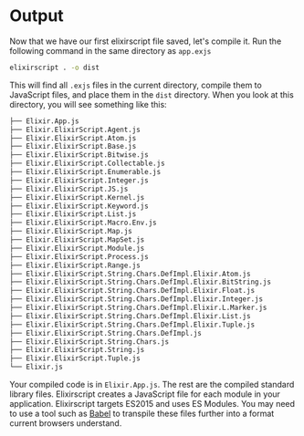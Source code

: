 # Output

Now that we have our first elixirscript file saved, let's compile it. Run the following command in the same directory as `app.exjs`

```bash
elixirscript . -o dist
```

This will find all `.exjs` files in the current directory, compile them to JavaScript files, and place them in the `dist` directory. When you look at this directory, you will see something like this:

```bash
├── Elixir.App.js
├── Elixir.ElixirScript.Agent.js
├── Elixir.ElixirScript.Atom.js
├── Elixir.ElixirScript.Base.js
├── Elixir.ElixirScript.Bitwise.js
├── Elixir.ElixirScript.Collectable.js
├── Elixir.ElixirScript.Enumerable.js
├── Elixir.ElixirScript.Integer.js
├── Elixir.ElixirScript.JS.js
├── Elixir.ElixirScript.Kernel.js
├── Elixir.ElixirScript.Keyword.js
├── Elixir.ElixirScript.List.js
├── Elixir.ElixirScript.Macro.Env.js
├── Elixir.ElixirScript.Map.js
├── Elixir.ElixirScript.MapSet.js
├── Elixir.ElixirScript.Module.js
├── Elixir.ElixirScript.Process.js
├── Elixir.ElixirScript.Range.js
├── Elixir.ElixirScript.String.Chars.DefImpl.Elixir.Atom.js
├── Elixir.ElixirScript.String.Chars.DefImpl.Elixir.BitString.js
├── Elixir.ElixirScript.String.Chars.DefImpl.Elixir.Float.js
├── Elixir.ElixirScript.String.Chars.DefImpl.Elixir.Integer.js
├── Elixir.ElixirScript.String.Chars.DefImpl.Elixir.L.Marker.js
├── Elixir.ElixirScript.String.Chars.DefImpl.Elixir.List.js
├── Elixir.ElixirScript.String.Chars.DefImpl.Elixir.Tuple.js
├── Elixir.ElixirScript.String.Chars.DefImpl.js
├── Elixir.ElixirScript.String.Chars.js
├── Elixir.ElixirScript.String.js
├── Elixir.ElixirScript.Tuple.js
└── Elixir.js
```

Your compiled code is in `Elixir.App.js`. The rest are the compiled standard library files. Elixirscript creates a JavaScript file for each module in your application. Elixirscript targets ES2015 and uses ES Modules. You may need to use a tool such as [Babel](https://babeljs.io/) to transpile these files further into a format current browsers understand.
